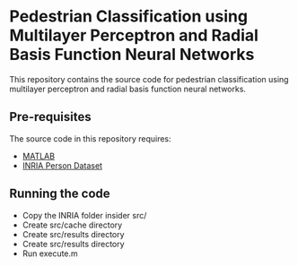 # Pedestrian Classification using Multilayer Perceptron and Radial Basis Function Neural Networks

This repository contains the source code for pedestrian classification using multilayer perceptron and radial basis function neural networks. 

## Pre-requisites

The source code in this repository requires:

- [MATLAB](http://www.mathworks.com/products/matlab/)
- [INRIA Person Dataset](http://pascal.inrialpes.fr/data/human/)

## Running the code

- Copy the INRIA folder insider src/
- Create src/cache directory
- Create src/results directory
- Create src/results directory
- Run execute.m